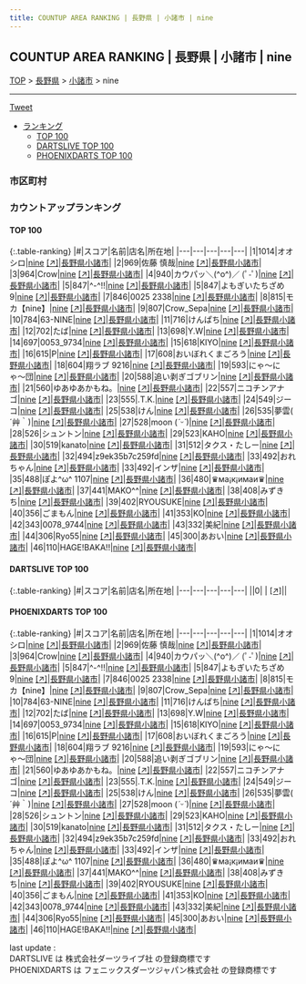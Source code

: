 ```yaml
---
title: COUNTUP AREA RANKING | 長野県 | 小諸市 | nine
---
```

## COUNTUP AREA RANKING | 長野県 | 小諸市 | nine

[TOP](/darts/rank/) > [長野県](/darts/rank/長野県/) > [小諸市](/darts/rank/長野県/小諸市/) > nine

___

<a href="https://twitter.com/share?ref_src=twsrc%5Etfw" data-text="COUNTUP AREA RANKING | 長野県小諸市nine" class="twitter-share-button" data-hashtags="DARTSLIVE,PHOENIXDARTS,darts,ダーツ" data-show-count="false">Tweet</a>

* [ランキング](#カウントアップランキング)
    * [TOP 100](#top-100)
    * [DARTSLIVE TOP 100](#dartslive-top-100)
    * [PHOENIXDARTS TOP 100](#phoenixdarts-top-100)

### 市区町村

<ul>

</ul>

### カウントアップランキング

#### TOP 100



{:.table-ranking}
|#|スコア|名前|店名|所在地|
|---|---|---|---|---|
|1|1014|<span class="rank-name-pd">オオシロ</span>|<a href="/darts/rank/shops/84784.html">nine</a> <a href="https://vs.phoenixdarts.com/jp/shop/shopDetailInfo/s_84784?s_seq=84784">[↗]</a>|<a href="/darts/rank/長野県/小諸市">長野県小諸市</a>|
|2|969|<span class="rank-name-pd"><span class="pro-icon-pd"></span>佐藤  慎哉</span>|<a href="/darts/rank/shops/84784.html">nine</a> <a href="https://vs.phoenixdarts.com/jp/shop/shopDetailInfo/s_84784?s_seq=84784">[↗]</a>|<a href="/darts/rank/長野県/小諸市">長野県小諸市</a>|
|3|964|<span class="rank-name-pd">Crow</span>|<a href="/darts/rank/shops/84784.html">nine</a> <a href="https://vs.phoenixdarts.com/jp/shop/shopDetailInfo/s_84784?s_seq=84784">[↗]</a>|<a href="/darts/rank/長野県/小諸市">長野県小諸市</a>|
|4|940|<span class="rank-name-pd">カウパッ＼(^o^)／ (ﾟ-ﾟ)</span>|<a href="/darts/rank/shops/84784.html">nine</a> <a href="https://vs.phoenixdarts.com/jp/shop/shopDetailInfo/s_84784?s_seq=84784">[↗]</a>|<a href="/darts/rank/長野県/小諸市">長野県小諸市</a>|
|5|847|<span class="rank-name-pd">^-^!!</span>|<a href="/darts/rank/shops/84784.html">nine</a> <a href="https://vs.phoenixdarts.com/jp/shop/shopDetailInfo/s_84784?s_seq=84784">[↗]</a>|<a href="/darts/rank/長野県/小諸市">長野県小諸市</a>|
|5|847|<span class="rank-name-pd">よもぎいたちざめ9</span>|<a href="/darts/rank/shops/84784.html">nine</a> <a href="https://vs.phoenixdarts.com/jp/shop/shopDetailInfo/s_84784?s_seq=84784">[↗]</a>|<a href="/darts/rank/長野県/小諸市">長野県小諸市</a>|
|7|846|<span class="rank-name-pd">0025 2338</span>|<a href="/darts/rank/shops/84784.html">nine</a> <a href="https://vs.phoenixdarts.com/jp/shop/shopDetailInfo/s_84784?s_seq=84784">[↗]</a>|<a href="/darts/rank/長野県/小諸市">長野県小諸市</a>|
|8|815|<span class="rank-name-pd">モカ【nine】</span>|<a href="/darts/rank/shops/84784.html">nine</a> <a href="https://vs.phoenixdarts.com/jp/shop/shopDetailInfo/s_84784?s_seq=84784">[↗]</a>|<a href="/darts/rank/長野県/小諸市">長野県小諸市</a>|
|9|807|<span class="rank-name-pd">Crow_Sepa</span>|<a href="/darts/rank/shops/84784.html">nine</a> <a href="https://vs.phoenixdarts.com/jp/shop/shopDetailInfo/s_84784?s_seq=84784">[↗]</a>|<a href="/darts/rank/長野県/小諸市">長野県小諸市</a>|
|10|784|<span class="rank-name-pd">63-NINE</span>|<a href="/darts/rank/shops/84784.html">nine</a> <a href="https://vs.phoenixdarts.com/jp/shop/shopDetailInfo/s_84784?s_seq=84784">[↗]</a>|<a href="/darts/rank/長野県/小諸市">長野県小諸市</a>|
|11|716|<span class="rank-name-pd">けんぱち</span>|<a href="/darts/rank/shops/84784.html">nine</a> <a href="https://vs.phoenixdarts.com/jp/shop/shopDetailInfo/s_84784?s_seq=84784">[↗]</a>|<a href="/darts/rank/長野県/小諸市">長野県小諸市</a>|
|12|702|<span class="rank-name-pd">たば</span>|<a href="/darts/rank/shops/84784.html">nine</a> <a href="https://vs.phoenixdarts.com/jp/shop/shopDetailInfo/s_84784?s_seq=84784">[↗]</a>|<a href="/darts/rank/長野県/小諸市">長野県小諸市</a>|
|13|698|<span class="rank-name-pd">Y.W</span>|<a href="/darts/rank/shops/84784.html">nine</a> <a href="https://vs.phoenixdarts.com/jp/shop/shopDetailInfo/s_84784?s_seq=84784">[↗]</a>|<a href="/darts/rank/長野県/小諸市">長野県小諸市</a>|
|14|697|<span class="rank-name-pd">0053_9734</span>|<a href="/darts/rank/shops/84784.html">nine</a> <a href="https://vs.phoenixdarts.com/jp/shop/shopDetailInfo/s_84784?s_seq=84784">[↗]</a>|<a href="/darts/rank/長野県/小諸市">長野県小諸市</a>|
|15|618|<span class="rank-name-pd">KIYO</span>|<a href="/darts/rank/shops/84784.html">nine</a> <a href="https://vs.phoenixdarts.com/jp/shop/shopDetailInfo/s_84784?s_seq=84784">[↗]</a>|<a href="/darts/rank/長野県/小諸市">長野県小諸市</a>|
|16|615|<span class="rank-name-pd">P</span>|<a href="/darts/rank/shops/84784.html">nine</a> <a href="https://vs.phoenixdarts.com/jp/shop/shopDetailInfo/s_84784?s_seq=84784">[↗]</a>|<a href="/darts/rank/長野県/小諸市">長野県小諸市</a>|
|17|608|<span class="rank-name-pd">おいぼれくまごろう</span>|<a href="/darts/rank/shops/84784.html">nine</a> <a href="https://vs.phoenixdarts.com/jp/shop/shopDetailInfo/s_84784?s_seq=84784">[↗]</a>|<a href="/darts/rank/長野県/小諸市">長野県小諸市</a>|
|18|604|<span class="rank-name-pd">翔ラブ 9216</span>|<a href="/darts/rank/shops/84784.html">nine</a> <a href="https://vs.phoenixdarts.com/jp/shop/shopDetailInfo/s_84784?s_seq=84784">[↗]</a>|<a href="/darts/rank/長野県/小諸市">長野県小諸市</a>|
|19|593|<span class="rank-name-pd">にゃ〜にゃ〜団</span>|<a href="/darts/rank/shops/84784.html">nine</a> <a href="https://vs.phoenixdarts.com/jp/shop/shopDetailInfo/s_84784?s_seq=84784">[↗]</a>|<a href="/darts/rank/長野県/小諸市">長野県小諸市</a>|
|20|588|<span class="rank-name-pd">追い剥ぎゴブリン</span>|<a href="/darts/rank/shops/84784.html">nine</a> <a href="https://vs.phoenixdarts.com/jp/shop/shopDetailInfo/s_84784?s_seq=84784">[↗]</a>|<a href="/darts/rank/長野県/小諸市">長野県小諸市</a>|
|21|560|<span class="rank-name-pd">ゆあゆあかもね。</span>|<a href="/darts/rank/shops/84784.html">nine</a> <a href="https://vs.phoenixdarts.com/jp/shop/shopDetailInfo/s_84784?s_seq=84784">[↗]</a>|<a href="/darts/rank/長野県/小諸市">長野県小諸市</a>|
|22|557|<span class="rank-name-pd">ニコチンアナゴ</span>|<a href="/darts/rank/shops/84784.html">nine</a> <a href="https://vs.phoenixdarts.com/jp/shop/shopDetailInfo/s_84784?s_seq=84784">[↗]</a>|<a href="/darts/rank/長野県/小諸市">長野県小諸市</a>|
|23|555|<span class="rank-name-pd">.T.K.</span>|<a href="/darts/rank/shops/84784.html">nine</a> <a href="https://vs.phoenixdarts.com/jp/shop/shopDetailInfo/s_84784?s_seq=84784">[↗]</a>|<a href="/darts/rank/長野県/小諸市">長野県小諸市</a>|
|24|549|<span class="rank-name-pd">ジーコ</span>|<a href="/darts/rank/shops/84784.html">nine</a> <a href="https://vs.phoenixdarts.com/jp/shop/shopDetailInfo/s_84784?s_seq=84784">[↗]</a>|<a href="/darts/rank/長野県/小諸市">長野県小諸市</a>|
|25|538|<span class="rank-name-pd">けん</span>|<a href="/darts/rank/shops/84784.html">nine</a> <a href="https://vs.phoenixdarts.com/jp/shop/shopDetailInfo/s_84784?s_seq=84784">[↗]</a>|<a href="/darts/rank/長野県/小諸市">長野県小諸市</a>|
|26|535|<span class="rank-name-pd">夢雲( ´艸｀)</span>|<a href="/darts/rank/shops/84784.html">nine</a> <a href="https://vs.phoenixdarts.com/jp/shop/shopDetailInfo/s_84784?s_seq=84784">[↗]</a>|<a href="/darts/rank/長野県/小諸市">長野県小諸市</a>|
|27|528|<span class="rank-name-pd">moon (*ˊᵕˋ*)</span>|<a href="/darts/rank/shops/84784.html">nine</a> <a href="https://vs.phoenixdarts.com/jp/shop/shopDetailInfo/s_84784?s_seq=84784">[↗]</a>|<a href="/darts/rank/長野県/小諸市">長野県小諸市</a>|
|28|526|<span class="rank-name-pd">シュントン</span>|<a href="/darts/rank/shops/84784.html">nine</a> <a href="https://vs.phoenixdarts.com/jp/shop/shopDetailInfo/s_84784?s_seq=84784">[↗]</a>|<a href="/darts/rank/長野県/小諸市">長野県小諸市</a>|
|29|523|<span class="rank-name-pd">KAHO</span>|<a href="/darts/rank/shops/84784.html">nine</a> <a href="https://vs.phoenixdarts.com/jp/shop/shopDetailInfo/s_84784?s_seq=84784">[↗]</a>|<a href="/darts/rank/長野県/小諸市">長野県小諸市</a>|
|30|519|<span class="rank-name-pd">kanato</span>|<a href="/darts/rank/shops/84784.html">nine</a> <a href="https://vs.phoenixdarts.com/jp/shop/shopDetailInfo/s_84784?s_seq=84784">[↗]</a>|<a href="/darts/rank/長野県/小諸市">長野県小諸市</a>|
|31|512|<span class="rank-name-pd">タクス・たしー</span>|<a href="/darts/rank/shops/84784.html">nine</a> <a href="https://vs.phoenixdarts.com/jp/shop/shopDetailInfo/s_84784?s_seq=84784">[↗]</a>|<a href="/darts/rank/長野県/小諸市">長野県小諸市</a>|
|32|494|<span class="rank-name-pd">z9ek35b7c259fd</span>|<a href="/darts/rank/shops/84784.html">nine</a> <a href="https://vs.phoenixdarts.com/jp/shop/shopDetailInfo/s_84784?s_seq=84784">[↗]</a>|<a href="/darts/rank/長野県/小諸市">長野県小諸市</a>|
|33|492|<span class="rank-name-pd">おれちゃん</span>|<a href="/darts/rank/shops/84784.html">nine</a> <a href="https://vs.phoenixdarts.com/jp/shop/shopDetailInfo/s_84784?s_seq=84784">[↗]</a>|<a href="/darts/rank/長野県/小諸市">長野県小諸市</a>|
|33|492|<span class="rank-name-pd">インザ</span>|<a href="/darts/rank/shops/84784.html">nine</a> <a href="https://vs.phoenixdarts.com/jp/shop/shopDetailInfo/s_84784?s_seq=84784">[↗]</a>|<a href="/darts/rank/長野県/小諸市">長野県小諸市</a>|
|35|488|<span class="rank-name-pd">ぽよ^ω^ 1107</span>|<a href="/darts/rank/shops/84784.html">nine</a> <a href="https://vs.phoenixdarts.com/jp/shop/shopDetailInfo/s_84784?s_seq=84784">[↗]</a>|<a href="/darts/rank/長野県/小諸市">長野県小諸市</a>|
|36|480|<span class="rank-name-pd">♛ма¡к¡имаи♛</span>|<a href="/darts/rank/shops/84784.html">nine</a> <a href="https://vs.phoenixdarts.com/jp/shop/shopDetailInfo/s_84784?s_seq=84784">[↗]</a>|<a href="/darts/rank/長野県/小諸市">長野県小諸市</a>|
|37|441|<span class="rank-name-pd">MAKO^^</span>|<a href="/darts/rank/shops/84784.html">nine</a> <a href="https://vs.phoenixdarts.com/jp/shop/shopDetailInfo/s_84784?s_seq=84784">[↗]</a>|<a href="/darts/rank/長野県/小諸市">長野県小諸市</a>|
|38|408|<span class="rank-name-pd">みずきち</span>|<a href="/darts/rank/shops/84784.html">nine</a> <a href="https://vs.phoenixdarts.com/jp/shop/shopDetailInfo/s_84784?s_seq=84784">[↗]</a>|<a href="/darts/rank/長野県/小諸市">長野県小諸市</a>|
|39|402|<span class="rank-name-pd">RYOUSUKE</span>|<a href="/darts/rank/shops/84784.html">nine</a> <a href="https://vs.phoenixdarts.com/jp/shop/shopDetailInfo/s_84784?s_seq=84784">[↗]</a>|<a href="/darts/rank/長野県/小諸市">長野県小諸市</a>|
|40|356|<span class="rank-name-pd">ごまもん</span>|<a href="/darts/rank/shops/84784.html">nine</a> <a href="https://vs.phoenixdarts.com/jp/shop/shopDetailInfo/s_84784?s_seq=84784">[↗]</a>|<a href="/darts/rank/長野県/小諸市">長野県小諸市</a>|
|41|353|<span class="rank-name-pd">KO</span>|<a href="/darts/rank/shops/84784.html">nine</a> <a href="https://vs.phoenixdarts.com/jp/shop/shopDetailInfo/s_84784?s_seq=84784">[↗]</a>|<a href="/darts/rank/長野県/小諸市">長野県小諸市</a>|
|42|343|<span class="rank-name-pd">0078_9744</span>|<a href="/darts/rank/shops/84784.html">nine</a> <a href="https://vs.phoenixdarts.com/jp/shop/shopDetailInfo/s_84784?s_seq=84784">[↗]</a>|<a href="/darts/rank/長野県/小諸市">長野県小諸市</a>|
|43|332|<span class="rank-name-pd">美紀</span>|<a href="/darts/rank/shops/84784.html">nine</a> <a href="https://vs.phoenixdarts.com/jp/shop/shopDetailInfo/s_84784?s_seq=84784">[↗]</a>|<a href="/darts/rank/長野県/小諸市">長野県小諸市</a>|
|44|306|<span class="rank-name-pd">Ryo55</span>|<a href="/darts/rank/shops/84784.html">nine</a> <a href="https://vs.phoenixdarts.com/jp/shop/shopDetailInfo/s_84784?s_seq=84784">[↗]</a>|<a href="/darts/rank/長野県/小諸市">長野県小諸市</a>|
|45|300|<span class="rank-name-pd">あおい</span>|<a href="/darts/rank/shops/84784.html">nine</a> <a href="https://vs.phoenixdarts.com/jp/shop/shopDetailInfo/s_84784?s_seq=84784">[↗]</a>|<a href="/darts/rank/長野県/小諸市">長野県小諸市</a>|
|46|110|<span class="rank-name-pd">HAGE!BAKA!!</span>|<a href="/darts/rank/shops/84784.html">nine</a> <a href="https://vs.phoenixdarts.com/jp/shop/shopDetailInfo/s_84784?s_seq=84784">[↗]</a>|<a href="/darts/rank/長野県/小諸市">長野県小諸市</a>|


#### DARTSLIVE TOP 100



{:.table-ranking}
|#|スコア|名前|店名|所在地|
|---|---|---|---|---|
||0|<span class="rank-name-dl"> </span>|<a href="/darts/rank/shops/.html"></a> <a href="">[↗]</a>|<a href="/darts/rank//"></a>|


#### PHOENIXDARTS TOP 100



{:.table-ranking}
|#|スコア|名前|店名|所在地|
|---|---|---|---|---|
|1|1014|<span class="rank-name-pd">オオシロ</span>|<a href="/darts/rank/shops/84784.html">nine</a> <a href="https://vs.phoenixdarts.com/jp/shop/shopDetailInfo/s_84784?s_seq=84784">[↗]</a>|<a href="/darts/rank/長野県/小諸市">長野県小諸市</a>|
|2|969|<span class="rank-name-pd"><span class="pro-icon-pd"></span>佐藤  慎哉</span>|<a href="/darts/rank/shops/84784.html">nine</a> <a href="https://vs.phoenixdarts.com/jp/shop/shopDetailInfo/s_84784?s_seq=84784">[↗]</a>|<a href="/darts/rank/長野県/小諸市">長野県小諸市</a>|
|3|964|<span class="rank-name-pd">Crow</span>|<a href="/darts/rank/shops/84784.html">nine</a> <a href="https://vs.phoenixdarts.com/jp/shop/shopDetailInfo/s_84784?s_seq=84784">[↗]</a>|<a href="/darts/rank/長野県/小諸市">長野県小諸市</a>|
|4|940|<span class="rank-name-pd">カウパッ＼(^o^)／ (ﾟ-ﾟ)</span>|<a href="/darts/rank/shops/84784.html">nine</a> <a href="https://vs.phoenixdarts.com/jp/shop/shopDetailInfo/s_84784?s_seq=84784">[↗]</a>|<a href="/darts/rank/長野県/小諸市">長野県小諸市</a>|
|5|847|<span class="rank-name-pd">^-^!!</span>|<a href="/darts/rank/shops/84784.html">nine</a> <a href="https://vs.phoenixdarts.com/jp/shop/shopDetailInfo/s_84784?s_seq=84784">[↗]</a>|<a href="/darts/rank/長野県/小諸市">長野県小諸市</a>|
|5|847|<span class="rank-name-pd">よもぎいたちざめ9</span>|<a href="/darts/rank/shops/84784.html">nine</a> <a href="https://vs.phoenixdarts.com/jp/shop/shopDetailInfo/s_84784?s_seq=84784">[↗]</a>|<a href="/darts/rank/長野県/小諸市">長野県小諸市</a>|
|7|846|<span class="rank-name-pd">0025 2338</span>|<a href="/darts/rank/shops/84784.html">nine</a> <a href="https://vs.phoenixdarts.com/jp/shop/shopDetailInfo/s_84784?s_seq=84784">[↗]</a>|<a href="/darts/rank/長野県/小諸市">長野県小諸市</a>|
|8|815|<span class="rank-name-pd">モカ【nine】</span>|<a href="/darts/rank/shops/84784.html">nine</a> <a href="https://vs.phoenixdarts.com/jp/shop/shopDetailInfo/s_84784?s_seq=84784">[↗]</a>|<a href="/darts/rank/長野県/小諸市">長野県小諸市</a>|
|9|807|<span class="rank-name-pd">Crow_Sepa</span>|<a href="/darts/rank/shops/84784.html">nine</a> <a href="https://vs.phoenixdarts.com/jp/shop/shopDetailInfo/s_84784?s_seq=84784">[↗]</a>|<a href="/darts/rank/長野県/小諸市">長野県小諸市</a>|
|10|784|<span class="rank-name-pd">63-NINE</span>|<a href="/darts/rank/shops/84784.html">nine</a> <a href="https://vs.phoenixdarts.com/jp/shop/shopDetailInfo/s_84784?s_seq=84784">[↗]</a>|<a href="/darts/rank/長野県/小諸市">長野県小諸市</a>|
|11|716|<span class="rank-name-pd">けんぱち</span>|<a href="/darts/rank/shops/84784.html">nine</a> <a href="https://vs.phoenixdarts.com/jp/shop/shopDetailInfo/s_84784?s_seq=84784">[↗]</a>|<a href="/darts/rank/長野県/小諸市">長野県小諸市</a>|
|12|702|<span class="rank-name-pd">たば</span>|<a href="/darts/rank/shops/84784.html">nine</a> <a href="https://vs.phoenixdarts.com/jp/shop/shopDetailInfo/s_84784?s_seq=84784">[↗]</a>|<a href="/darts/rank/長野県/小諸市">長野県小諸市</a>|
|13|698|<span class="rank-name-pd">Y.W</span>|<a href="/darts/rank/shops/84784.html">nine</a> <a href="https://vs.phoenixdarts.com/jp/shop/shopDetailInfo/s_84784?s_seq=84784">[↗]</a>|<a href="/darts/rank/長野県/小諸市">長野県小諸市</a>|
|14|697|<span class="rank-name-pd">0053_9734</span>|<a href="/darts/rank/shops/84784.html">nine</a> <a href="https://vs.phoenixdarts.com/jp/shop/shopDetailInfo/s_84784?s_seq=84784">[↗]</a>|<a href="/darts/rank/長野県/小諸市">長野県小諸市</a>|
|15|618|<span class="rank-name-pd">KIYO</span>|<a href="/darts/rank/shops/84784.html">nine</a> <a href="https://vs.phoenixdarts.com/jp/shop/shopDetailInfo/s_84784?s_seq=84784">[↗]</a>|<a href="/darts/rank/長野県/小諸市">長野県小諸市</a>|
|16|615|<span class="rank-name-pd">P</span>|<a href="/darts/rank/shops/84784.html">nine</a> <a href="https://vs.phoenixdarts.com/jp/shop/shopDetailInfo/s_84784?s_seq=84784">[↗]</a>|<a href="/darts/rank/長野県/小諸市">長野県小諸市</a>|
|17|608|<span class="rank-name-pd">おいぼれくまごろう</span>|<a href="/darts/rank/shops/84784.html">nine</a> <a href="https://vs.phoenixdarts.com/jp/shop/shopDetailInfo/s_84784?s_seq=84784">[↗]</a>|<a href="/darts/rank/長野県/小諸市">長野県小諸市</a>|
|18|604|<span class="rank-name-pd">翔ラブ 9216</span>|<a href="/darts/rank/shops/84784.html">nine</a> <a href="https://vs.phoenixdarts.com/jp/shop/shopDetailInfo/s_84784?s_seq=84784">[↗]</a>|<a href="/darts/rank/長野県/小諸市">長野県小諸市</a>|
|19|593|<span class="rank-name-pd">にゃ〜にゃ〜団</span>|<a href="/darts/rank/shops/84784.html">nine</a> <a href="https://vs.phoenixdarts.com/jp/shop/shopDetailInfo/s_84784?s_seq=84784">[↗]</a>|<a href="/darts/rank/長野県/小諸市">長野県小諸市</a>|
|20|588|<span class="rank-name-pd">追い剥ぎゴブリン</span>|<a href="/darts/rank/shops/84784.html">nine</a> <a href="https://vs.phoenixdarts.com/jp/shop/shopDetailInfo/s_84784?s_seq=84784">[↗]</a>|<a href="/darts/rank/長野県/小諸市">長野県小諸市</a>|
|21|560|<span class="rank-name-pd">ゆあゆあかもね。</span>|<a href="/darts/rank/shops/84784.html">nine</a> <a href="https://vs.phoenixdarts.com/jp/shop/shopDetailInfo/s_84784?s_seq=84784">[↗]</a>|<a href="/darts/rank/長野県/小諸市">長野県小諸市</a>|
|22|557|<span class="rank-name-pd">ニコチンアナゴ</span>|<a href="/darts/rank/shops/84784.html">nine</a> <a href="https://vs.phoenixdarts.com/jp/shop/shopDetailInfo/s_84784?s_seq=84784">[↗]</a>|<a href="/darts/rank/長野県/小諸市">長野県小諸市</a>|
|23|555|<span class="rank-name-pd">.T.K.</span>|<a href="/darts/rank/shops/84784.html">nine</a> <a href="https://vs.phoenixdarts.com/jp/shop/shopDetailInfo/s_84784?s_seq=84784">[↗]</a>|<a href="/darts/rank/長野県/小諸市">長野県小諸市</a>|
|24|549|<span class="rank-name-pd">ジーコ</span>|<a href="/darts/rank/shops/84784.html">nine</a> <a href="https://vs.phoenixdarts.com/jp/shop/shopDetailInfo/s_84784?s_seq=84784">[↗]</a>|<a href="/darts/rank/長野県/小諸市">長野県小諸市</a>|
|25|538|<span class="rank-name-pd">けん</span>|<a href="/darts/rank/shops/84784.html">nine</a> <a href="https://vs.phoenixdarts.com/jp/shop/shopDetailInfo/s_84784?s_seq=84784">[↗]</a>|<a href="/darts/rank/長野県/小諸市">長野県小諸市</a>|
|26|535|<span class="rank-name-pd">夢雲( ´艸｀)</span>|<a href="/darts/rank/shops/84784.html">nine</a> <a href="https://vs.phoenixdarts.com/jp/shop/shopDetailInfo/s_84784?s_seq=84784">[↗]</a>|<a href="/darts/rank/長野県/小諸市">長野県小諸市</a>|
|27|528|<span class="rank-name-pd">moon (*ˊᵕˋ*)</span>|<a href="/darts/rank/shops/84784.html">nine</a> <a href="https://vs.phoenixdarts.com/jp/shop/shopDetailInfo/s_84784?s_seq=84784">[↗]</a>|<a href="/darts/rank/長野県/小諸市">長野県小諸市</a>|
|28|526|<span class="rank-name-pd">シュントン</span>|<a href="/darts/rank/shops/84784.html">nine</a> <a href="https://vs.phoenixdarts.com/jp/shop/shopDetailInfo/s_84784?s_seq=84784">[↗]</a>|<a href="/darts/rank/長野県/小諸市">長野県小諸市</a>|
|29|523|<span class="rank-name-pd">KAHO</span>|<a href="/darts/rank/shops/84784.html">nine</a> <a href="https://vs.phoenixdarts.com/jp/shop/shopDetailInfo/s_84784?s_seq=84784">[↗]</a>|<a href="/darts/rank/長野県/小諸市">長野県小諸市</a>|
|30|519|<span class="rank-name-pd">kanato</span>|<a href="/darts/rank/shops/84784.html">nine</a> <a href="https://vs.phoenixdarts.com/jp/shop/shopDetailInfo/s_84784?s_seq=84784">[↗]</a>|<a href="/darts/rank/長野県/小諸市">長野県小諸市</a>|
|31|512|<span class="rank-name-pd">タクス・たしー</span>|<a href="/darts/rank/shops/84784.html">nine</a> <a href="https://vs.phoenixdarts.com/jp/shop/shopDetailInfo/s_84784?s_seq=84784">[↗]</a>|<a href="/darts/rank/長野県/小諸市">長野県小諸市</a>|
|32|494|<span class="rank-name-pd">z9ek35b7c259fd</span>|<a href="/darts/rank/shops/84784.html">nine</a> <a href="https://vs.phoenixdarts.com/jp/shop/shopDetailInfo/s_84784?s_seq=84784">[↗]</a>|<a href="/darts/rank/長野県/小諸市">長野県小諸市</a>|
|33|492|<span class="rank-name-pd">おれちゃん</span>|<a href="/darts/rank/shops/84784.html">nine</a> <a href="https://vs.phoenixdarts.com/jp/shop/shopDetailInfo/s_84784?s_seq=84784">[↗]</a>|<a href="/darts/rank/長野県/小諸市">長野県小諸市</a>|
|33|492|<span class="rank-name-pd">インザ</span>|<a href="/darts/rank/shops/84784.html">nine</a> <a href="https://vs.phoenixdarts.com/jp/shop/shopDetailInfo/s_84784?s_seq=84784">[↗]</a>|<a href="/darts/rank/長野県/小諸市">長野県小諸市</a>|
|35|488|<span class="rank-name-pd">ぽよ^ω^ 1107</span>|<a href="/darts/rank/shops/84784.html">nine</a> <a href="https://vs.phoenixdarts.com/jp/shop/shopDetailInfo/s_84784?s_seq=84784">[↗]</a>|<a href="/darts/rank/長野県/小諸市">長野県小諸市</a>|
|36|480|<span class="rank-name-pd">♛ма¡к¡имаи♛</span>|<a href="/darts/rank/shops/84784.html">nine</a> <a href="https://vs.phoenixdarts.com/jp/shop/shopDetailInfo/s_84784?s_seq=84784">[↗]</a>|<a href="/darts/rank/長野県/小諸市">長野県小諸市</a>|
|37|441|<span class="rank-name-pd">MAKO^^</span>|<a href="/darts/rank/shops/84784.html">nine</a> <a href="https://vs.phoenixdarts.com/jp/shop/shopDetailInfo/s_84784?s_seq=84784">[↗]</a>|<a href="/darts/rank/長野県/小諸市">長野県小諸市</a>|
|38|408|<span class="rank-name-pd">みずきち</span>|<a href="/darts/rank/shops/84784.html">nine</a> <a href="https://vs.phoenixdarts.com/jp/shop/shopDetailInfo/s_84784?s_seq=84784">[↗]</a>|<a href="/darts/rank/長野県/小諸市">長野県小諸市</a>|
|39|402|<span class="rank-name-pd">RYOUSUKE</span>|<a href="/darts/rank/shops/84784.html">nine</a> <a href="https://vs.phoenixdarts.com/jp/shop/shopDetailInfo/s_84784?s_seq=84784">[↗]</a>|<a href="/darts/rank/長野県/小諸市">長野県小諸市</a>|
|40|356|<span class="rank-name-pd">ごまもん</span>|<a href="/darts/rank/shops/84784.html">nine</a> <a href="https://vs.phoenixdarts.com/jp/shop/shopDetailInfo/s_84784?s_seq=84784">[↗]</a>|<a href="/darts/rank/長野県/小諸市">長野県小諸市</a>|
|41|353|<span class="rank-name-pd">KO</span>|<a href="/darts/rank/shops/84784.html">nine</a> <a href="https://vs.phoenixdarts.com/jp/shop/shopDetailInfo/s_84784?s_seq=84784">[↗]</a>|<a href="/darts/rank/長野県/小諸市">長野県小諸市</a>|
|42|343|<span class="rank-name-pd">0078_9744</span>|<a href="/darts/rank/shops/84784.html">nine</a> <a href="https://vs.phoenixdarts.com/jp/shop/shopDetailInfo/s_84784?s_seq=84784">[↗]</a>|<a href="/darts/rank/長野県/小諸市">長野県小諸市</a>|
|43|332|<span class="rank-name-pd">美紀</span>|<a href="/darts/rank/shops/84784.html">nine</a> <a href="https://vs.phoenixdarts.com/jp/shop/shopDetailInfo/s_84784?s_seq=84784">[↗]</a>|<a href="/darts/rank/長野県/小諸市">長野県小諸市</a>|
|44|306|<span class="rank-name-pd">Ryo55</span>|<a href="/darts/rank/shops/84784.html">nine</a> <a href="https://vs.phoenixdarts.com/jp/shop/shopDetailInfo/s_84784?s_seq=84784">[↗]</a>|<a href="/darts/rank/長野県/小諸市">長野県小諸市</a>|
|45|300|<span class="rank-name-pd">あおい</span>|<a href="/darts/rank/shops/84784.html">nine</a> <a href="https://vs.phoenixdarts.com/jp/shop/shopDetailInfo/s_84784?s_seq=84784">[↗]</a>|<a href="/darts/rank/長野県/小諸市">長野県小諸市</a>|
|46|110|<span class="rank-name-pd">HAGE!BAKA!!</span>|<a href="/darts/rank/shops/84784.html">nine</a> <a href="https://vs.phoenixdarts.com/jp/shop/shopDetailInfo/s_84784?s_seq=84784">[↗]</a>|<a href="/darts/rank/長野県/小諸市">長野県小諸市</a>|


<div class="footer border-top border-gray-light mt-5 pt-3 text-right text-gray">
    last update : <span style="font-weight: italic" id="foot_last_modified"></span><br />
    DARTSLIVE は 株式会社ダーツライブ社 の登録商標です<br />
    PHOENIXDARTS は フェニックスダーツジャパン株式会社 の登録商標です<br />
</div>

<script src="https://cdnjs.cloudflare.com/ajax/libs/jquery.tablesorter/2.31.3/js/jquery.tablesorter.min.js" integrity="sha512-qzgd5cYSZcosqpzpn7zF2ZId8f/8CHmFKZ8j7mU4OUXTNRd5g+ZHBPsgKEwoqxCtdQvExE5LprwwPAgoicguNg==" crossorigin="anonymous" referrerpolicy="no-referrer"></script>
<link rel="stylesheet" href="https://cdnjs.cloudflare.com/ajax/libs/jquery.tablesorter/2.31.3/css/theme.default.min.css" integrity="sha512-wghhOJkjQX0Lh3NSWvNKeZ0ZpNn+SPVXX1Qyc9OCaogADktxrBiBdKGDoqVUOyhStvMBmJQ8ZdMHiR3wuEq8+w==" crossorigin="anonymous" referrerpolicy="no-referrer" />
<script>
$(function() {
    $(".table-ranking").tablesorter({sortList:[[0, 0]]});
    $("#foot_last_modified").text(formatDate(new Date(document.lastModified), 'yyyy-MM-dd HH:mm:ss'));
});
</script>

<script async src="https://platform.twitter.com/widgets.js" charset="utf-8"></script>